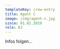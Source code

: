 ```yaml
---
templateKey: crew-entry
title: Agent C
image: /img/agent-c.jpg
since: 01.02.2019
role: DJ
---
```

Infos folgen...
